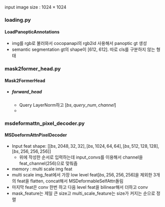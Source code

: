 input image size : $1024\times1024$

### loading.py
#### LoadPanopticAnnotations
- img를 rgb로 불러와서 cocopanapi의 rgb2id 사용해서 panoptic gt 생성
- semantic segmentation gt의 shape이 [612, 612]. 따로 cls를 구분하지 않는 형태

### mask2former_head.py
#### Mask2FormerHead
- ##### forward_head
	- Query LayerNorm하고 $[bs, query\_num,channel]$
	- 
### msdeformattn_pixel_decoder.py
#### MSDoeformAttnPixelDecoder
- Input feat shape: $[[bs, 2048, 32, 32], [bs, 1024, 64, 64], [bs, 512, 128, 128], [bs, 256, 256, 256]]$
	- 위에 작성한 순서로 입력하는데 input_convs를 이용해서 channel을 feat_channel(256)으로 맞춰줌
- memory : multi scale img feat
- multi scale img_feat에서 가장 low level feat$[bs, 256, 256, 256]$을 제외한 3개의 feat을 flatten, concat해서 MSDeformableSelfAttn돌림
- 마지막 feat은 conv 한번 하고 다음 level feat을 bilinear해서 더하고 conv
- mask_feature는 제일 큰 size고 multi_scale_feature는 size가 커지는 순으로 정렬